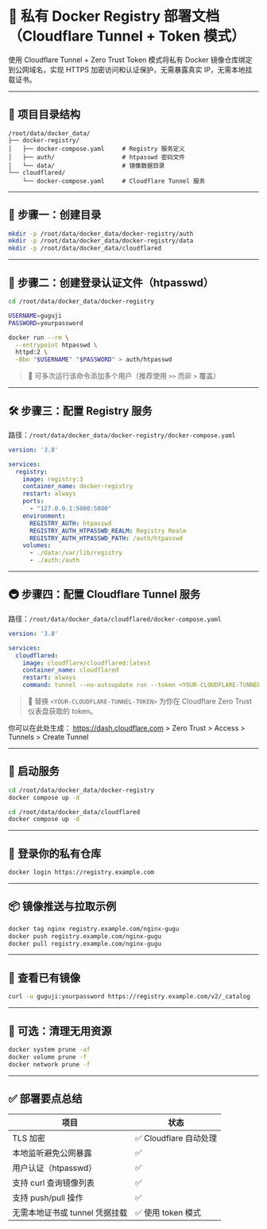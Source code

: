 # 🐳 私有 Docker Registry 部署文档（Cloudflare Tunnel + Token 模式）

使用 Cloudflare Tunnel + Zero Trust Token 模式将私有 Docker 镜像仓库绑定到公网域名，实现 HTTPS 加密访问和认证保护，无需暴露真实 IP，无需本地挂载证书。

---

## 📁 项目目录结构

```
/root/data/docker_data/
├── docker-registry/
│   ├── docker-compose.yaml     # Registry 服务定义
│   ├── auth/                   # htpasswd 密码文件
│   └── data/                   # 镜像数据目录
└── cloudflared/
    └── docker-compose.yaml     # Cloudflare Tunnel 服务
```

---

## 🧱 步骤一：创建目录

```bash
mkdir -p /root/data/docker_data/docker-registry/auth
mkdir -p /root/data/docker_data/docker-registry/data
mkdir -p /root/data/docker_data/cloudflared
```

---

## 🔐 步骤二：创建登录认证文件（htpasswd）

```bash
cd /root/data/docker_data/docker-registry

USERNAME=guguji
PASSWORD=yourpassword

docker run --rm \
  --entrypoint htpasswd \
  httpd:2 \
  -Bbn "$USERNAME" "$PASSWORD" > auth/htpasswd
```

> 📌 可多次运行该命令添加多个用户（推荐使用 `>>` 而非 `>` 覆盖）

---

## 🛠️ 步骤三：配置 Registry 服务

路径：`/root/data/docker_data/docker-registry/docker-compose.yaml`

```yaml
version: '3.8'

services:
  registry:
    image: registry:3
    container_name: docker-registry
    restart: always
    ports:
      - "127.0.0.1:5000:5000"
    environment:
      REGISTRY_AUTH: htpasswd
      REGISTRY_AUTH_HTPASSWD_REALM: Registry Realm
      REGISTRY_AUTH_HTPASSWD_PATH: /auth/htpasswd
    volumes:
      - ./data:/var/lib/registry
      - ./auth:/auth
```

---

## 🚇 步骤四：配置 Cloudflare Tunnel 服务

路径：`/root/data/docker_data/cloudflared/docker-compose.yaml`

```yaml
version: '3.8'

services:
  cloudflared:
    image: cloudflare/cloudflared:latest
    container_name: cloudflared
    restart: always
    command: tunnel --no-autoupdate run --token <YOUR-CLOUDFLARE-TUNNEL-TOKEN>
```

> 🔑 替换 `<YOUR-CLOUDFLARE-TUNNEL-TOKEN>` 为你在 Cloudflare Zero Trust 仪表盘获取的 token。

你可以在此处生成：
https://dash.cloudflare.com > Zero Trust > Access > Tunnels > Create Tunnel

---

## 🚀 启动服务

```bash
cd /root/data/docker_data/docker-registry
docker compose up -d

cd /root/data/docker_data/cloudflared
docker compose up -d
```

---

## 🔐 登录你的私有仓库

```bash
docker login https://registry.example.com
```

---

## 📦 镜像推送与拉取示例

```bash
docker tag nginx registry.example.com/nginx-gugu
docker push registry.example.com/nginx-gugu
docker pull registry.example.com/nginx-gugu
```

---

## 🔎 查看已有镜像

```bash
curl -u guguji:yourpassword https://registry.example.com/v2/_catalog
```

---

## 🧹 可选：清理无用资源

```bash
docker system prune -af
docker volume prune -f
docker network prune -f
```

---

## ✅ 部署要点总结

| 项目                           | 状态                  |
| ------------------------------ | --------------------- |
| TLS 加密                       | ✅ Cloudflare 自动处理 |
| 本地监听避免公网暴露           | ✅                     |
| 用户认证（htpasswd）           | ✅                     |
| 支持 curl 查询镜像列表         | ✅                     |
| 支持 push/pull 操作            | ✅                     |
| 无需本地证书或 tunnel 凭据挂载 | ✅ 使用 token 模式     |
